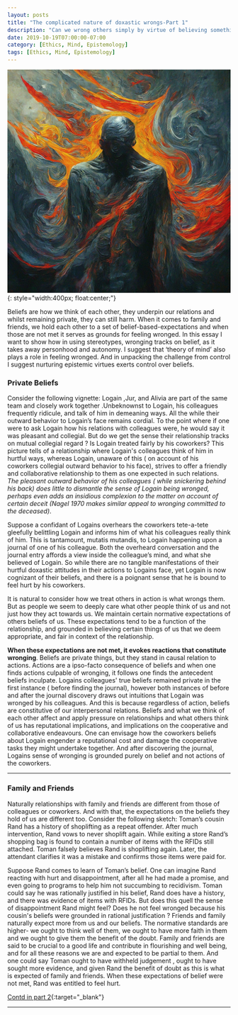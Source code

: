 ```yaml
---
layout: posts
title: "The complicated nature of doxastic wrongs-Part 1"
description: "Can we wrong others simply by virtue of believing something about them?. Here I try to argue that we do."
date: 2019-10-19T07:00:00-07:00
category: [Ethics, Mind, Epistemology]
tags: [Ethics, Mind, Epistemology]
---
```

![TE image](/images/dw.jfif){: style="width:400px; float:center;"}

Beliefs are how we think of each other, they underpin our relations and whilst remaining private, they can still harm. When it comes to family and friends, we hold each other to a set of belief-based-expectations and when those are not met it serves as grounds for feeling wronged. In this essay I want to show how in using stereotypes, wronging tracks on belief, as it takes away personhood and autonomy. I suggest that ‘theory of mind’ also plays a role in feeling wronged. And in unpacking the challenge from control I suggest nurturing epistemic virtues exerts control over beliefs.

### Private Beliefs

Consider the following vignette: Logain ,Jur, and Alivia are part of the same team and closely work together .Unbeknownst to Logain, his colleagues frequently ridicule, and talk of him in demeaning ways. All the while their outward behavior to Logain’s face remains cordial. To the point where if one were to ask Logain how his relations with colleagues were, he would say it was pleasant and collegial. But do we get the sense their relationship tracks on mutual collegial regard ? Is Logain treated fairly by his coworkers? This picture tells of a relationship where Logain's colleagues think of him in hurtful ways, whereas Logain, unaware of this ( on account of his coworkers collegial outward behavior to his face), strives to offer a friendly and collaborative relationship to them as one expected in such relations. *The pleasant outward behavior of his colleagues ( while snickering behind his back) does little to dismantle the sense of Logain being wronged, perhaps even adds an insidious complexion to the matter on account of certain deceit (Nagel 1970 makes similar appeal to wronging committed to the deceased)*. 

Suppose a confidant of Logains overhears the coworkers tete-a-tete gleefully belittling Logain and informs him of what his colleagues really think of him. This is tantamount, mutatis mutandis, to Logain happening upon a journal of one of his colleague. Both the overheard conversation and the journal entry affords a view inside the colleague’s mind, and what she believed of Logain. So while there are no tangible manifestations of their hurtful doxastic attitudes in their actions to Logains face, yet Logain is now cognizant of their beliefs, and there is a poignant sense that he is bound to feel hurt by his coworkers.

It is natural to consider how we treat others in action is what wrongs them. But as people we seem to deeply care what other people think of us and not just how they act towards us. We maintain certain normative expectations of others beliefs of us. These expectations tend to be a function of the relationship, and grounded in believing certain things of us that we deem appropriate, and fair in context of the relationship. 

**When these expectations are not met, it evokes reactions that constitute wronging**. Beliefs are private things, but they stand in causal relation to actions. Actions are a ipso-facto consequence of beliefs and when one finds actions culpable of wronging, it follows one finds the antecedent beliefs inculpate. Logains colleagues' true beliefs remained private in the first instance ( before finding the journal), however both instances of before and after the journal discovery draws out intuitions that Logain was wronged by his colleagues. And this is because regardless of action, beliefs are constitutive of our interpersonal relations. Beliefs and what we think of each other affect and apply pressure on relationships and what others think of us has reputational implications, and implications on the cooperative and collaborative endeavours. One can envisage how the coworkers beliefs about Logain engender a reputational cost and damage the cooperative tasks they might undertake together. And after discovering the journal, Logains sense of wronging is grounded purely on belief and not actions of the coworkers.

---

### Family and Friends

Naturally relationships with family and friends are different from those of colleagues or coworkers. And with that, the expectations on the beliefs they hold of us are different too. Consider the following sketch: Toman’s cousin Rand has a history of shoplifting as a repeat offender. After much intervention, Rand vows to never shoplift again. While exiting a store Rand’s shopping bag is found to contain a number of items with the RFIDs still attached. Toman falsely believes Rand is shoplifting again. Later, the attendant clarifies it was a mistake and confirms those items were paid for.

Suppose Rand comes to learn of Toman’s belief. One can imagine Rand reacting with hurt and disappointment, after all he had made a promise, and even going to programs to help him not succumbing to recidivism. Toman could say he was rationally justified in his belief, Rand does have a history, and there was evidence of items with RFIDs. But does this quell the sense of disappointment Rand might feel? Does he not feel wronged because his cousin's beliefs were grounded in rational justification ? Friends and family naturally expect more from us and our beliefs. The normative standards are higher- we ought to think well of them,  we ought to have more faith in them and we ought to give them the benefit of the doubt. Family and friends are said to be crucial to a good life and contribute in flourishing and well being, and for all these reasons we are and expected to be partial to them. And one could say Toman ought to have withheld judgement , ought to have sought more evidence, and given Rand the benefit of doubt as this is what is expected of family and friends. When these expectations of belief were not met, Rand was entitled to feel hurt. 

[Contd in part 2](https://perrin-ay.github.io/ethics/mind/epistemology/2019/10/29/The-complicated-nature-of-doxastic-wrongs-Part-2.html){:target="_blank"}

---




